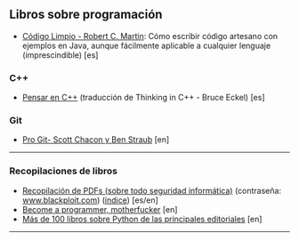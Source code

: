 ## Libros sobre programación

- [Código Limpio - Robert C. Martin](https://mega.nz/#!TVdRBLQA!asnHPJAbM9mTQ1asFKXT4gEg84iCff76ZQSP3Ad92lE.zip): Cómo escribir código artesano con ejemplos en Java, aunque fácilmente aplicable a cualquier lenguaje (imprescindible) [es]

### C++
- [Pensar en C++](http://arco.esi.uclm.es/~dvilla/pensar_en_C++/pensar_en_cpp-vol1.pdf) (traducción de Thinking in C++ - Bruce Eckel) [es]

### Git
- [Pro Git- Scott Chacon y Ben Straub](https://progit2.s3.amazonaws.com/en/2016-03-22-f3531/progit-en.1084.pdf) [en]

_________________________________________

### Recopilaciones de libros
- [Recopilación de PDFs (sobre todo seguridad informática)](https://mega.nz/#!9ddGUKCZ!Rb-ZL1Dl5nKnqAVyKhFBwG6p-j1LCJx5oltRXZybc-M.zip) (contraseña: www.blackploit.com) ([índice](https://www.blackploit.com/2013/07/recopilacion-de-pdfs-sobre-seguridad.html)) [es/en]
- [Become a programmer, motherfucker](http://programming-motherfucker.com/become.html) [en]
- [Más de 100 libros sobre Python de las principales editoriales](https://mega.nz/#F!DgUBgAiA!xNLss3_m-51D_z1Ko0mWGQ.zip) [en]

___________________________________________


